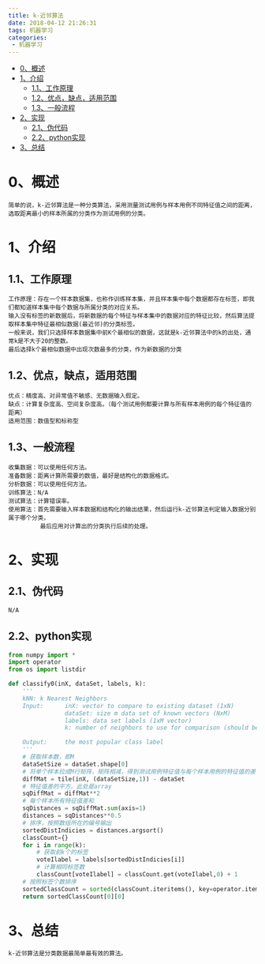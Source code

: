 ```yaml
---
title: k-近邻算法
date: 2018-04-12 21:26:31
tags: 机器学习
categories:
 - 机器学习
---
```

<!--ts-->
   * [0、概述](#0概述)
   * [1、介绍](#1介绍)
      * [1.1、工作原理](#11工作原理)
      * [1.2、优点，缺点，适用范围](#12优点缺点适用范围)
      * [1.3、一般流程](#13一般流程)
   * [2、实现](#2实现)
      * [2.1、伪代码](#21伪代码)
      * [2.2、python实现](#22python实现)
   * [3、总结](#3总结)

<!-- Added by: xuleilx, at: 2018-04-12T22:12+08:00 -->

<!--te-->
0、概述
========
    简单的说，k-近邻算法是一种分类算法，采用测量测试用例与样本用例不同特征值之间的距离，选取距离最小的样本所属的分类作为测试用例的分类。

1、介绍
===
1.1、工作原理
---
    工作原理：存在一个样本数据集，也称作训练样本集，并且样本集中每个数据都存在标签，即我们都知道样本集中每个数据与所属分类的对应关系。
    输入没有标签的新数据后，将新数据的每个特征与样本集中的数据对应的特征比较，然后算法提取样本集中特征最相似数据(最近邻)的分类标签。
    一般来说，我们只选择样本数据集中前K个最相似的数据，这就是k-近邻算法中的k的出处，通常k是不大于20的整数。
    最后选择k个最相似数据中出现次数最多的分类，作为新数据的分类
1.2、优点，缺点，适用范围
---
    优点：精度高、对异常值不敏感、无数据输入假定。
    缺点：计算复杂度高、空间复杂度高。（每个测试用例都要计算与所有样本用例的每个特征值的距离）
    适用范围：数值型和标称型
1.3、一般流程
---
    收集数据：可以使用任何方法。
    准备数据：距离计算所需要的数值，最好是结构化的数据格式。
    分析数据：可以使用任何方法。
    训练算法：N/A
    测试算法：计算错误率。
    使用算法：首先需要输入样本数据和结构化的输出结果，然后运行k-近邻算法判定输入数据分别属于哪个分类，
             最后应用对计算出的分类执行后续的处理。
2、实现
===
2.1、伪代码
---
	N/A

2.2、python实现
---

```python
from numpy import *
import operator
from os import listdir

def classify0(inX, dataSet, labels, k):
    '''
    kNN: k Nearest Neighbors
    Input:      inX: vector to compare to existing dataset (1xN)
                dataSet: size m data set of known vectors (NxM)
                labels: data set labels (1xM vector)
                k: number of neighbors to use for comparison (should be an odd number)

    Output:     the most popular class label
    '''
    # 获取样本数，即M
    dataSetSize = dataSet.shape[0]
    # 将单个样本拉成M行矩阵，矩阵相减，得到测试用例特征值与每个样本用例的特征值的差
    diffMat = tile(inX, (dataSetSize,1)) - dataSet
    # 特征值差的平方。此处是array
    sqDiffMat = diffMat**2
    # 每个样本所有特征值差和
    sqDistances = sqDiffMat.sum(axis=1)
    distances = sqDistances**0.5
    # 排序，按照数组所在的编号输出
    sortedDistIndicies = distances.argsort()
    classCount={}
    for i in range(k):
        # 获取前k个的标签
        voteIlabel = labels[sortedDistIndicies[i]]
        # 计算相同标签数
        classCount[voteIlabel] = classCount.get(voteIlabel,0) + 1
    # 按照标签个数排序
    sortedClassCount = sorted(classCount.iteritems(), key=operator.itemgetter(1), reverse=True)
    return sortedClassCount[0][0]
```

3、总结
===
    k-近邻算法是分类数据最简单最有效的算法。
